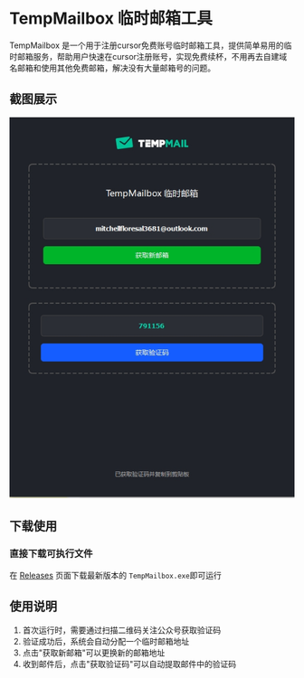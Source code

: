 # TempMailbox 临时邮箱工具

TempMailbox 是一个用于注册cursor免费账号临时邮箱工具，提供简单易用的临时邮箱服务，帮助用户快速在cursor注册账号，实现免费续杯，不用再去自建域名邮箱和使用其他免费邮箱，解决没有大量邮箱号的问题。

## 截图展示

![TempMailbox 界面](screenshot.png)

## 下载使用

### 直接下载可执行文件

在 [Releases](https://github.com/FFMSR/TempMailbox/releases) 页面下载最新版本的 `TempMailbox.exe`即可运行

## 使用说明

1. 首次运行时，需要通过扫描二维码关注公众号获取验证码
2. 验证成功后，系统会自动分配一个临时邮箱地址
3. 点击"获取新邮箱"可以更换新的邮箱地址
4. 收到邮件后，点击"获取验证码"可以自动提取邮件中的验证码
